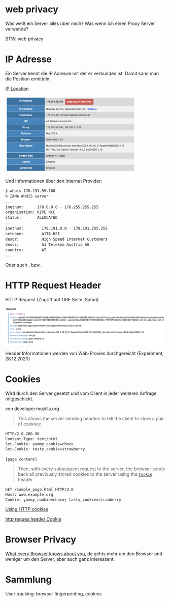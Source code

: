 # web privacy

Was weiß ein Server alles über mich? Was wenn ich einen Proxy Server verwende?

STW: web privacy

# IP Adresse

Ein Server kennt die IP Adresse mit der er verbunden ist. Damit kann man die Position ermitteln:

[IP Location](https://www.iplocation.net)

<img src="fig/image-20201228104538464.png" alt="image-20201228104538464" style="zoom:40%;" />

Und Informationen über den Internet Provider:

```bash
$ whois 178.191.59.160
% IANA WHOIS server
...
inetnum:      178.0.0.0 - 178.255.255.255
organisation: RIPE NCC
status:       ALLOCATED
...
inetnum:        178.191.0.0 - 178.191.255.255
netname:        A1TA-HSI
descr:          High Speed Internet Customers
descr:          A1 Telekom Austria AG
country:        AT
...
```

Oder auch [](https://www.wieistmeineip.de), bzw. [](https://www.dein-ip-check.de)



# HTTP Request Header

HTTP Request (Zugriff auf ORF Seite, Safari)

![image-20201228105238418](fig/image-20201228105238418.png)

Header Informationen werden von Web-Proxies durchgereicht (Experiment, 28.12.2020)



# Cookies

Wird durch den Server gesetzt und vom Client in jeder weiteren Anfrage mitgeschickt.

von developer.mozilla.org

> This shows the server sending headers to tell the client to store a pair of cookies:

```http
HTTP/2.0 200 OK
Content-Type: text/html
Set-Cookie: yummy_cookie=choco
Set-Cookie: tasty_cookie=strawberry

[page content]
```

>  Then, with every subsequent request to the server, the browser sends back all previously stored cookies to the server using the [`Cookie`](https://developer.mozilla.org/en-US/docs/Web/HTTP/Headers/Cookie) header.

```http
GET /sample_page.html HTTP/2.0
Host: www.example.org
Cookie: yummy_cookie=choco; tasty_cookie=strawberry
```

[Using HTTP cookies](https://developer.mozilla.org/en-US/docs/Web/HTTP/Cookies)

[http reques header Cookie](https://developer.mozilla.org/de/docs/Web/HTTP/Headers/Cookie)





# Browser Privacy

[What every Browser knows about you](https://webkay.robinlinus.com), da gehts mehr um den Browser und weniger um den Server, aber auch ganz interessant.



# Sammlung

User tracking: browser fingerprinting, cookies